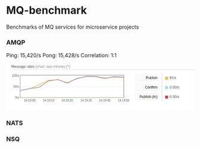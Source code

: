 # MQ-benchmark

Benchmarks of MQ services for microservice projects


### AMQP

Ping: 15,420/s
Pong: 15,428/s
Correlation: 1:1

![amqp](./docs/images/amqp.png)

### NATS


### NSQ